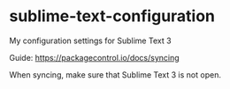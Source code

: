 # sublime-text-configuration
My configuration settings for Sublime Text 3

Guide: https://packagecontrol.io/docs/syncing

When syncing, make sure that Sublime Text 3 is not open.
